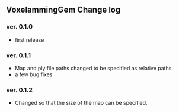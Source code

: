 ## VoxelammingGem Change log

### ver. 0.1.0

- first release

### ver. 0.1.1

- Map and ply file paths changed to be specified as relative paths.
- a few bug fixes

### ver. 0.1.2

- Changed so that the size of the map can be specified.
